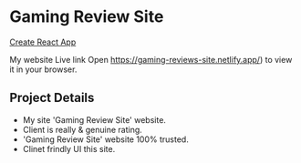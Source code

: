 # Gaming Review Site

[Create React App](https://gaming-reviews-site.netlify.app/)

My website Live link
Open https://gaming-reviews-site.netlify.app/) to view it in your browser.


## Project Details
* My site 'Gaming Review Site' website.
* Client is really & genuine rating.
* 'Gaming Review Site' website 100% trusted.
* Clinet frindly UI this site.

